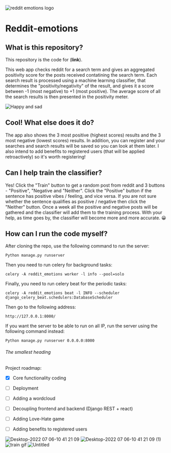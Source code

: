 ![reddit emotions logo](https://user-images.githubusercontent.com/101622750/177487525-497469fd-24a8-4c04-95c3-608d924cf38a.jpg)

# Reddit-emotions
## What is this repository?
This repository is the code for (**link**). 

This web app checks reddit for a search term and gives an aggregated positivity score for the posts received contatining the search term.
Each search result is processed using a machine learning classifier, that determines the "positivity/negativity" of the result, and gives it a score between -1 (most negative) to +1 (most positive).
The average score of all the search results is then presented in the positivity meter.


![Happy and sad](https://user-images.githubusercontent.com/101622750/177492706-5392247e-188f-4494-9468-0d73b4669ec7.gif)


## Cool! What else does it do?
The app also shows the 3 most positive (highest scores) results and the 3 most negative (lowest scores) results.
In addition, you can register and your searches and search results will be saved so you can look at them later. I also intend to add benefits to registered users (that will be applied retroactively) so it's worth registering!

## Can I help train the classifier?
Yes! Click the "Train" button to get a random post from reddit and 3 buttons - "Positive", "Negative and "Neither". 
Click the "Positive" button if the sentence has positive vibes / feeling, and vice versa. 
If you are not sure whether the sentence qualifies as positive / negative then click the "Neither" button.
Once a week all the positive and negative posts will be gathered and the classifier will add them to the training process.
With your help, as time goes by, the classifier will become more and more accurate. :grinning:

## How can I run the code myself?
After cloning the repo, use the following command to run the server:
```
Python manage.py runserver
```

Then you need to run celery for background tasks:
```
celery -A reddit_emotions worker -l info --pool=solo
```

Finally, you need to run celery beat for the periodic tasks:
```
celery -A reddit_emotions beat -l INFO --scheduler django_celery_beat.schedulers:DatabaseScheduler
```

Then go to the following address:
```
http://127.0.0.1:8000/
```

If you want the server to be able to run on all IP, run the server using the following command instead:
```
Python manage.py runserver 0.0.0.0:8000
```

###### The smallest heading

Project roadmap:

- [x] Core functionality coding
- [ ] Deployment
- [ ] Adding a wordcloud
- [ ] Decoupling frontend and backend (Django REST + react)
- [ ] Adding Love-Hate game
- [ ] Adding benefits to registered users


![Desktop-2022 07 06-10 41 21 09](https://gifyu.com/image/SKIL1)
![Desktop-2022 07 06-10 41 21 09 (1)](https://user-images.githubusercontent.com/101622750/177497582-706c5265-9116-4fe7-b9b6-93b9acc8ed2e.gif)
![train gif](https://user-images.githubusercontent.com/101622750/177499347-77b82f2f-308b-46a5-8171-bf3fd2dfc2f2.gif)
![Untitled](https://user-images.githubusercontent.com/101622750/177501430-dece408f-4a22-45cb-a5c9-c61573b94a24.gif)

